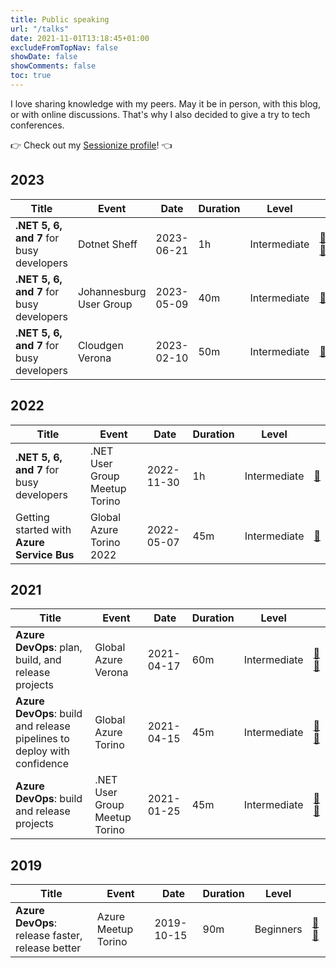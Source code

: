 ```yaml
---
title: Public speaking
url: "/talks"
date: 2021-11-01T13:18:45+01:00
excludeFromTopNav: false
showDate: false
showComments: false
toc: true
---
```


I love sharing knowledge with my peers. May it be in person, with this blog, or with online discussions.
That's why I also decided to give a try to tech conferences.

👉 Check out my [Sessionize profile](https://sessionize.com/davide-bellone/)! 👈

## 2023

| Title                                    | Event                   | Date       | Duration | Level        |                                                                                                                    |
| ---------------------------------------- | ----------------------- | ---------- | -------- | ------------ | ------------------------------------------------------------------------------------------------------------------ |
| **.NET 5, 6, and 7** for busy developers | Dotnet Sheff            | 2023-06-21 | 1h       | Intermediate | [🎥](https://www.youtube.com/watch?v=Wj_2g_P1lDw) [🔗](https://www.meetup.com/it-IT/dotnetsheff/events/292550572/) |
| **.NET 5, 6, and 7** for busy developers | Johannesburg User Group | 2023-05-09 | 40m      | Intermediate | [🔗](https://www.meetup.com/it-IT/johannesburg-ms-dev-user-group/events/293190230/)                                |
| **.NET 5, 6, and 7** for busy developers | Cloudgen Verona         | 2023-02-10 | 50m      | Intermediate | [🔗](https://cloudgen.it/agenda-codegen-2023/)                                                                     |

## 2022

| Title                                      | Event                         | Date       | Duration | Level        |                                                                            |
| ------------------------------------------ | ----------------------------- | ---------- | -------- | ------------ | -------------------------------------------------------------------------- |
| **.NET 5, 6, and 7** for busy developers   | .NET User Group Meetup Torino | 2022-11-30 | 1h       | Intermediate | [🔗](https://www.meetup.com/it-IT/torino-net-user-group/events/290017416/) |
| Getting started with **Azure Service Bus** | Global Azure Torino 2022      | 2022-05-07 | 45m      | Intermediate | [🔗](https://globalazuretorino.welol.it/)                                  |

## 2021

| Title                                                                   | Event                         | Date       | Duration | Level        |                                                                                                            |
| ----------------------------------------------------------------------- | ----------------------------- | ---------- | -------- | ------------ | ---------------------------------------------------------------------------------------------------------- |
| **Azure DevOps**: plan, build, and release projects                     | Global Azure Verona           | 2021-04-17 | 60m      | Intermediate | [🎥](https://www.youtube.com/watch?v=HX1OVbPNR_I) [🔗](https://global-azure-2021.azurewebsites.net/agenda) |
| **Azure DevOps**: build and release pipelines to deploy with confidence | Global Azure Torino           | 2021-04-15 | 45m      | Intermediate | [🎥](https://youtu.be/QSm3zTCeOFo?t=5125) [🔗](https://globalazuretorino.welol.it/speakers-2021/)          |
| **Azure DevOps**: build and release projects                            | .NET User Group Meetup Torino | 2021-01-25 | 45m      | Intermediate | [🎥](https://www.youtube.com/watch?v=cszxbDQ7hfs) [🔗](https://community.codemotion.com/torino-.net)       |

## 2019

| Title                                            | Event               | Date       | Duration | Level     |                                                                                                                    |
| ------------------------------------------------ | ------------------- | ---------- | -------- | --------- | ------------------------------------------------------------------------------------------------------------------ |
| **Azure DevOps**: release faster, release better | Azure Meetup Torino | 2019-10-15 | 90m      | Beginners | [🎥](https://www.youtube.com/watch?v=hSCwzEm4M1A) [🔗](https://www.meetup.com/it-IT/Meetup-Microsoft-Azure-Torino) |

<script type="text/javascript" src="https://sessionize.com/api/speaker/sessions/663ad0ce-b9ce-48f5-8d11-a7bab1a6f946/0x0x488a99x"></script>
